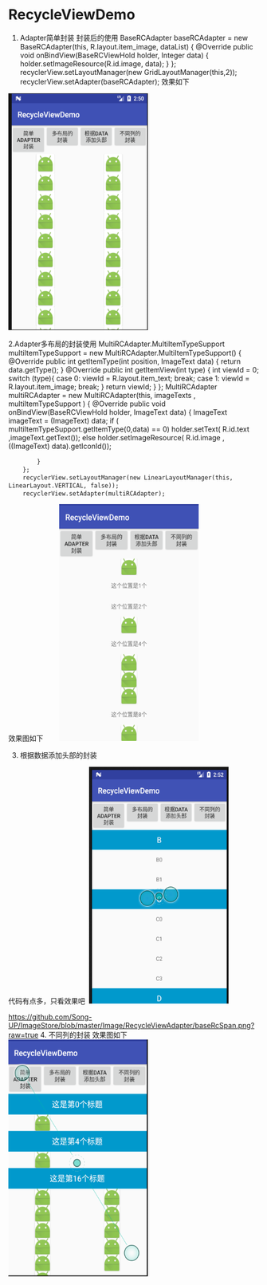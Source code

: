 # RecycleViewDemo

1. Adapter简单封装
封装后的使用
BaseRCAdapter<Integer> baseRCAdapter = new BaseRCAdapter<Integer>(this, R.layout.item_image, dataList) {
            @Override
            public void onBindView(BaseRCViewHold holder, Integer data) {
                holder.setImageResource(R.id.image, data);
            }
        };
        recyclerView.setLayoutManager(new GridLayoutManager(this,2));
        recyclerView.setAdapter(baseRCAdapter);
 效果如下
 <img src="https://github.com/Song-UP/ImageStore/blob/master/Image/RecycleViewAdapter/baseRcAdapter.png?raw=true" width="280" height="475" />
 
 2.Adapter多布局的封装使用
  MultiRCAdapter.MultiItemTypeSupport<ImageText> multiItemTypeSupport = new
                MultiRCAdapter.MultiItemTypeSupport<ImageText>() {
                    @Override
                    public int getItemType(int position, ImageText data) {
                        return data.getType();
                    }
                    @Override
                    public int getItemView(int type) {
                        int viewId = 0;
                        switch (type){
                            case 0:
                                viewId = R.layout.item_text;
                                break;
                            case 1:
                                viewId = R.layout.item_image;
                                break;
                        }
                        return viewId;
                    }
                };
        MultiRCAdapter<ImageText> multiRCAdapter = new MultiRCAdapter<ImageText>(this, imageTexts , multiItemTypeSupport ) {
            @Override
            public void onBindView(BaseRCViewHold holder, ImageText data) {
                ImageText imageText = (ImageText) data;
                if ( multiItemTypeSupport.getItemType(0,data) == 0)
                    holder.setText( R.id.text ,imageText.getText());
                else
                    holder.setImageResource( R.id.image ,((ImageText) data).getIconId());

            }
        };
        recyclerView.setLayoutManager(new LinearLayoutManager(this, LinearLayout.VERTICAL, false));
        recyclerView.setAdapter(multiRCAdapter);
        
效果图如下
        <img src="https://github.com/Song-UP/ImageStore/blob/master/Image/RecycleViewAdapter/baseRcMulti.png?raw=true" width="280" height="475" />
        
 3. 根据数据添加头部的封装
 
 代码有点多，只看效果吧
  <img src="https://github.com/Song-UP/ImageStore/blob/master/Image/RecycleViewAdapter/baseRcHead.png?raw=true" width="280" height="475" />
 
 https://github.com/Song-UP/ImageStore/blob/master/Image/RecycleViewAdapter/baseRcSpan.png?raw=true
 4. 不同列的封装
 效果图如下
 <img src="https://github.com/Song-UP/ImageStore/blob/master/Image/RecycleViewAdapter/baseRcSpan.png?raw=true" width="280" height="475" />
